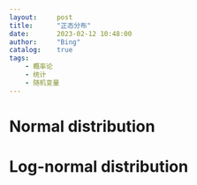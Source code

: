 ```yaml
---
layout:     post
title:      "正态分布"
date:       2023-02-12 10:48:00
author:     "Bing"
catalog:    true
tags:
    - 概率论
    - 统计
    - 随机变量
---
```


# Normal distribution

# Log-normal distribution